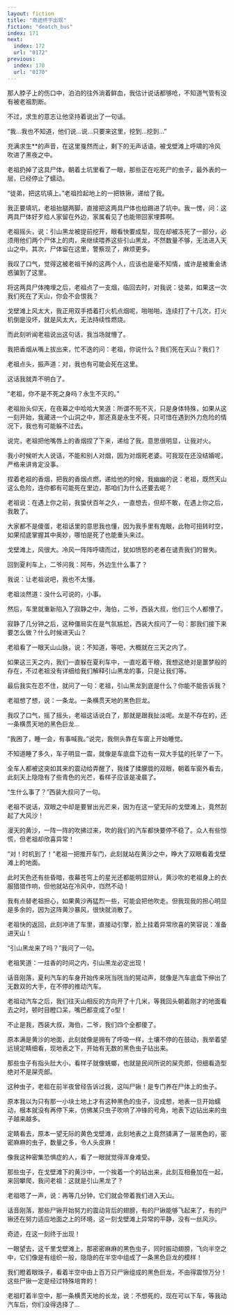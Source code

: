 ```yaml
---
layout: fiction
title: "奇迹终于出现"
fiction: "deatch_bus"
index: 171
next:
  index: 172
  url: "0172"
previous:
  index: 170
  url: "0170"
---
```

那人脖子上的伤口中，泊泊的往外淌着鲜血，我估计说话都够呛，不知道气管有没有被老祖割断。

不过，求生的意志让他坚持着说出了一句话。

“我...我也不知道，他们说...说...只要来这里，挖到...挖到...”

充满求生**的声音，在这里戛然而止，剩下的无声话语，被戈壁滩上呼啸的冷风吹进了黑夜之中。

老祖扔掉了这具尸体，朝着土坑里看了一眼，那些正在吃死尸的虫子，最外表的一层，已经停止了蠕动。

“徒弟，把这坑填上。”老祖捡起地上的一把铁锹，递给了我。

我正要填坑，老祖抬腿两脚，直接把这两具尸体也给踢进了坑中。我一愣，问：这两具尸体好歹给人家留在外边，家属看见了也能带回家埋葬啊。

老祖摇头，说：引山黑龙被提前挖开，眼看快要成型，现在却被冻死了一部分，必须用他们两个尸体上的肉，来继续喂养这些引山黑龙，不然数量不够，无法进入天山之中。其次，尸体留在这里，警察现了，麻烦更多。

我叹了口气，觉得这被老祖干掉的这两个人，应该也是毫不知情，或许是被重金诱惑骗到了这里。

将这两具尸体掩埋之后，老祖点了一支烟，临回去时，对我说：徒弟，如果这一次我们死在了天山，你会不会恨我？

戈壁滩上风太大，我正用双手捂着打火机点烟呢，啪啪啪，连续打了十几次，打火机倒是没坏，就是风太大，无法持续性燃烧。

而此刻听闻老祖说出这句话，我当场就懵了。

我把香烟从嘴上拔出来，忙不迭的问：老祖，你说什么？我们死在天山？我们？

老祖点头，振声道：对，我也有可能会死在这里。

这话我就弄不明白了。

“老祖，你不是不死之身吗？永生不灭的。”

老祖抬头仰天，在夜幕之中哈哈大笑道：所谓不死不灭，只是身体特殊，如果从这一刻开始，我藏进一个山洞之中，那还真是永生不死，只可惜在遇到外力危险的情况下，我也有可能躲不过去。

说完，老祖把他嘴唇上的香烟捏了下来，递给了我，意思很明显，让我对火。

我小时候听大人说话，不能和别人对烟，因为对烟死老婆。可我现在还没结婚呢，严格来讲肯定没事。

捏着老祖的香烟，把我的香烟点燃，递给他的时候，我幽幽的说：老祖，既然天山这么危险，连你都有可能死在里边，那咱们为什么还要去呢？

老祖说：在遇上你之前，我蛰伏百年之久，一直想去，但却不敢，在遇上你之后，我敢了。

大家都不是傻蛋，老祖话里的意思我也懂，因为我手里有鬼眼，此物可扭转时空，如果彻底掌握其中奥妙，哪怕是死了也能重头来过。

戈壁滩上，风很大。冷风一阵阵呼啸而过，犹如愤怒的老者在谴责我们的冒失。

回到夏利车上，二爷问我：阿布，外边生什么事了？

我说：让老祖说吧，我也不太懂。

老祖淡然道：没什么可说的，小事。

然后，车里就重新陷入了寂静之中，海伯，二爷，西装大叔，他们三个人都懵了。

寂静了几分钟之后，这种僵局实在是气氛尴尬，西装大叔问了一句：那我们接下来要怎么做？什么时候进天山？

老祖看了一眼天山山脉，说：不知道，等吧，大概就在三天之内了。

如果这三天之内，我们一直躲在夏利车中，一直吃着干粮，我想这绝对是噩梦般的存在，不过老祖没有详细给我们解释引山黑龙的事，只是让我们等。

最后我实在忍不住，就问了一句：老祖，引山黑龙到底是什么？你能不能告诉我？

老祖想了想，说：一条龙。一条横贯天地的黑色巨龙。

我叹了口气，摇了摇头，老祖这话说白了，那就是跟我扯淡呢。龙是不存在的，还一条横贯天地的黑色巨龙...

“我困了，睡一会，有事喊我。”说完，我侧头靠在车窗上开始睡觉。

不知道睡了多久，车子明显一震，就像是车底盘下边有一双大手猛的托举了一下。

全车人都被这突如其来的震动给弄醒了，我揉了揉朦胧的双眼，朝着车窗外看去，此刻天上隐隐有了些青色的光芒，看样子应该是凌晨了。

“生什么事了？”西装大叔问了一句。

老祖不说话，双眼之中却是要冒出光芒来，因为在这一望无际的戈壁滩上，竟然刮起了大风沙！

漫天的黄沙，一阵一阵的吹拂过来，吹的我们的汽车都快要停不稳了。众人有些惊慌，但老祖却欣喜异常！

“对！时机到了！”老祖一把推开车门，此刻就站在黄沙之中，睁大了双眼看着戈壁滩上的地面。

此时天色还有些昏暗，夜幕苍穹上的星光还都能明显辨认，黄沙吹的老祖身上的衣服猎猎作响，但他就站在冷风中，岿然不动！

我有点替老祖担心，如果黄沙再猛烈一些，可能会把他吹走。但我现我的担心明显是多余的，因为这阵黄沙暴风，很快就消散了。

老祖快的返回，此刻冲进了车里，直接动引擎，脸上挂着异常欣喜的笑容说：准备进天山！

“引山黑龙来了吗？”我问了一句。

老祖笑道：一炷香的时间之内，引山黑龙必定出现！

话音刚落，夏利汽车的车身开始传来咣当咣当的晃动声，就像是汽车底盘下伸出了无数双的大手，在不停的推动汽车。

老祖动汽车之后，我们往天山相反的方向开了十几米，等我回头朝着刚才的地面看去之时，顿时目瞪口呆，嘴巴都变成了o型！

不止是我，西装大叔，海伯，二爷，我们四个全都傻了。

原本满是黄沙的地面，此刻就像是拥有了呼吸一样，土壤不停的在鼓动，我举着望远镜定睛细看，现地表之下，开始有无数的黑色虫子钻出来。

那些虫子有指头肚大小，看样子就像蜣螂，也就是民间所说的屎壳郎，但细看造型绝对不是屎壳郎。

这种虫子，老祖在前半夜曾经告诉过我，这叫尸锹！是专门养在尸体上的虫子。

原本我以为只有那一小块土地上才有这种黑色的虫子，没成想，地表一旦开始蠕动，根本就没有再停下来，仿佛某只虫子吹响了冲锋的号角，地表下边钻出来的虫子越来越多。

定睛看去，原本一望无际的黄色戈壁滩，此刻地表之上竟然铺满了一层黑色的，密密麻麻的虫子，数量之多，令人头皮麻！

像我这种密集恐惧症的人，看了一眼就觉得浑身难受。

那些虫子，在戈壁滩下的黄沙中，一个挨着一个的钻出来，此刻互相叠加在一起，来回攀爬，我问老祖：这就是引山黑龙了？

老祖嗯了一声，说：再等几分钟，它们就会带着我们进入天山。

话音刚落，那些尸锹开始努力的震动背后的翅膀，有的尸锹能够飞起来了，有的尸锹还在努力适应地面之上的环境，这一刻戈壁滩上异常的平静，没有一丝风沙。

奇迹，在这一刻终于出现！

一眼望去，这千里戈壁滩上，那密密麻麻的黑色虫子，同时振动翅膀，飞向半空之中，它们像是有组织一般，隐隐的在半空中组成了一条黑色巨龙的模样！

我们瞪着眼珠子，看着半空中由上百万只尸锹组成的黑色巨龙，不由得震惊万分！这些尸锹一定是经过特殊培育的！

老祖盯着半空中，那一条横贯天地的长龙，说：不想死的，现在可以下车，等我动汽车后，你们没得选择了...